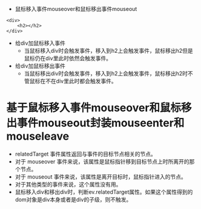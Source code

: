 * 鼠标移入事件mouseover和鼠标移出事件mouseout
```
<div>
    <h2></h2>
</div>
```
* 给div加鼠标移入事件
    - 当鼠标移入div时会触发事件，移入到h2上会触发事件，鼠标移出h2但是鼠标仍在div里此时依然会触发事件。
* 给div加鼠标移出事件
    - 当鼠标移出div时会触发事件，移入到h2上会触发事件，鼠标移出h2时不管鼠标在不在div里此时都会触发事件。

# 基于鼠标移入事件mouseover和鼠标移出事件mouseout封装mouseenter和mouseleave
* relatedTarget 事件属性返回与事件的目标节点相关的节点。
* 对于 mouseover 事件来说，该属性是鼠标指针移到目标节点上时所离开的那个节点。
* 对于 mouseout 事件来说，该属性是离开目标时，鼠标指针进入的节点。
* 对于其他类型的事件来说，这个属性没有用。
* 鼠标移入div和移出div时，判断ev.relatedTarget属性。如果这个属性得到的dom对象是div本身或者是div的子级，则不触发。
